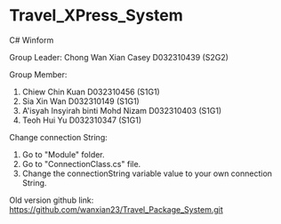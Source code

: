 # Travel_XPress_System
C# Winform

Group Leader: Chong Wan Xian Casey D032310439 (S2G2)

Group Member: 
1. Chiew Chin Kuan D032310456 (S1G1)
2. Sia Xin Wan D032310149 (S1G1)
3. A'isyah Insyirah binti Mohd Nizam D032310403 (S1G1)
4. Teoh Hui Yu D032310347 (S1G1)


Change connection String: 
1. Go to "Module" folder.
2. Go to "ConnectionClass.cs" file.
3. Change the connectionString variable value to your own connection String.

Old version github link: https://github.com/wanxian23/Travel_Package_System.git
